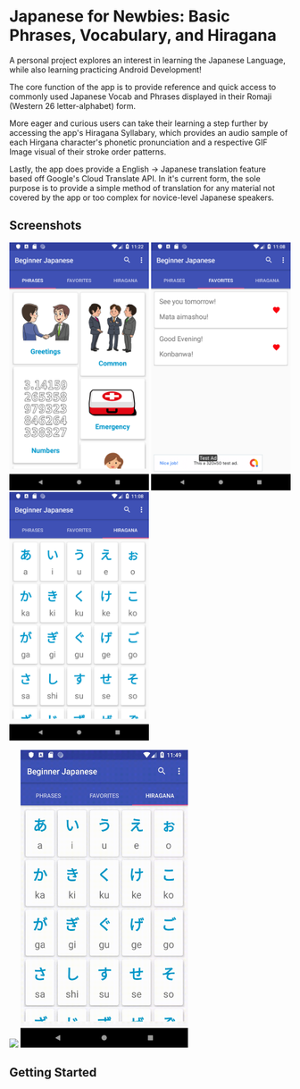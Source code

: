 # Japanese for Newbies: Basic Phrases, Vocabulary, and Hiragana

A personal project explores an interest in learning the Japanese Language, while also learning practicing Android Development!

The core function of the app is to provide reference and quick access to commonly used Japanese Vocab and Phrases displayed in their Romaji (Western 26 letter-alphabet) form. 

More eager and curious users can take their learning a step further by accessing the app's Hiragana Syllabary, which provides an audio sample of each Hirgana character's phonetic pronunciation and a respective GIF Image visual of their stroke order patterns.

Lastly, the app does provide a English -> Japanese translation feature based off Google's Cloud Translate API. In it's current form, the sole purpose is to provide a simple method of translation for any material not covered by the app or too complex for novice-level Japanese speakers.

## Screenshots
<img src="https://github.com/gr3y6h0st/BeginnerJapanesePhrases/blob/master/Beginner_Japanese_Phrases_SS.png" width="250"> <img src="https://github.com/gr3y6h0st/BeginnerJapanesePhrases/blob/master/Beginner_Japanese_Favorites_SS.png" width="250"> <img src="https://github.com/gr3y6h0st/BeginnerJapanesePhrases/blob/master/Beginner_Japanese_Hiragana_SS.png" width="250">

<img src="https://github.com/gr3y6h0st/BeginnerJapanesePhrases/blob/master/Beginner_Japanese_Phrases_Func_Demo.gif" width="300"> <img src="https://github.com/gr3y6h0st/BeginnerJapanesePhrases/blob/master/Beginner_Japanese_Hiragana_GIF_DEMO.gif" width="300"> 

## Getting Started
